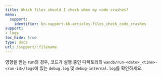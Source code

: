 ```yaml
---
title: Which files should I check when my code crashes?
menu:
  support:
    identifier: ko-support-kb-articles-files_check_code_crashes
support:
- logs
toc_hide: true
type: docs
url: /support/:filename
---
```


영향을 받는 run의 경우, 코드가 실행 중인 디렉토리의 `wandb/run-<date>_<time>-<run-id>/logs`에 있는 `debug.log` 및 `debug-internal.log`를 확인하세요.
